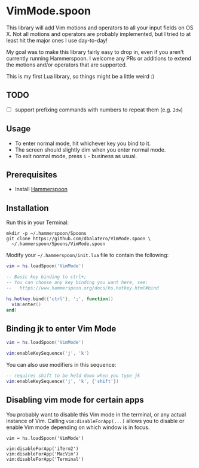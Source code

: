 # VimMode.spoon

This library will add Vim motions and operators to all your input fields on
OS X. Not all motions and operators are probably implemented, but I tried to
at least hit the major ones I use day-to-day!

My goal was to make this library fairly easy to drop in, even if you aren't
currently running Hammerspoon. I welcome any PRs or additions to extend
the motions and/or operators that are supported.

This is my first Lua library, so things might be a little weird :)

## TODO

- [ ] support prefixing commands with numbers to repeat them (e.g. `2dw`)

## Usage

* To enter normal mode, hit whichever key you bind to it.
* The screen should slightly dim when you enter normal mode.
* To exit normal mode, press `i` - business as usual.

## Prerequisites

* Install [Hammerspoon](http://www.hammerspoon.org/go/)

## Installation

Run this in your Terminal:

```
mkdir -p ~/.hammerspoon/Spoons
git clone https://github.com/dbalatero/VimMode.spoon \
  ~/.hammerspoon/Spoons/VimMode.spoon
```

Modify your `~/.hammerspoon/init.lua` file to contain the following:

```lua
vim = hs.loadSpoon('VimMode')

-- Basic key binding to ctrl+;
-- You can choose any key binding you want here, see:
--   https://www.hammerspoon.org/docs/hs.hotkey.html#bind

hs.hotkey.bind({'ctrl'}, ';', function()
  vim:enter()
end)
```

## Binding jk to enter Vim Mode

```lua
vim = hs.loadSpoon('VimMode')

vim:enableKeySequence('j', 'k')
```

You can also use modifiers in this sequence:

```lua
-- requires shift to be held down when you type jk
vim:enableKeySequence('j', 'k', {'shift'})
```

## Disabling vim mode for certain apps

You probably want to disable this Vim mode in the terminal, or any actual 
instance of Vim. Calling `vim:disableForApp(...)` allows you to disable or
enable Vim mode depending on which window is in focus.

```
vim = hs.loadSpoon('VimMode')

vim:disableForApp('iTerm2')
vim:disableForApp('MacVim')
vim:disableForApp('Terminal')
```
